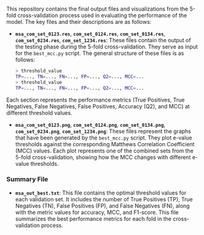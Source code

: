 This repository contains the final output files and visualizations from the 5-fold cross-validation process used in evaluating the performance of the model. The key files and their descriptions are as follows:

- **`msa_com_set_0123.res`**, **`com_set_0124.res`**, **`com_set_0134.res`**, **`com_set_0234.res`**, **`com_set_1234.res`**:
These files contain the output of the testing phase during the 5-fold cross-validation. They serve as input for the `best_mcc.py` script. The general structure of these files is as follows:
  ```sh
  > threshold_value
  TP=..., TN=..., FN=..., FP=..., Q2=..., MCC=...
  > threshold_value
  TP=..., TN=..., FN=..., FP=..., Q2=..., MCC=...
  ```
Each section represents the performance metrics (True Positives, True Negatives, False Negatives, False Positives, Accuracy (Q2), and MCC) at different threshold values.
- **`msa_com_set_0123.png`**, **`com_set_0124.png`**, **`com_set_0134.png`**, **`com_set_0234.png`**, **`com_set_1234.png`**:
These files represent the graphs that have been generated by the `best_mcc.py` script. They plot e-value thresholds against the corresponding Matthews Correlation Coefficient (MCC) values. Each plot represents one of the combined sets from the 5-fold cross-validation, showing how the MCC changes with different e-value thresholds.

### Summary File
- **`msa_out_best.txt`**:
This file contains the optimal threshold values for each validation set. It includes the number of True Positives (TP), True Negatives (TN), False Positives (FP), and False Negatives (FN), along with the metric values for accuracy, MCC, and F1-score. This file summarizes the best performance metrics for each fold in the cross-validation process.
